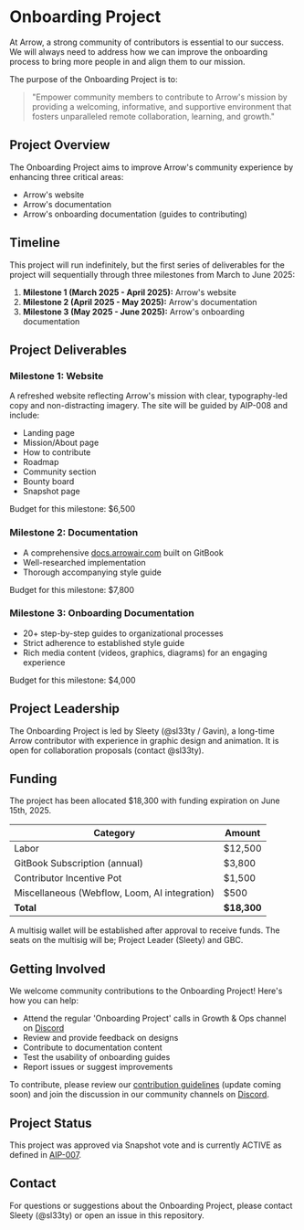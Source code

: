 # Onboarding Project
At Arrow, a strong community of contributors is essential to our success. We will always need to address how we can improve the onboarding process to bring more people in and align them to our mission.

The purpose of the Onboarding Project is to:
> "Empower community members to contribute to Arrow's mission by providing a welcoming, informative, and supportive environment that fosters unparalleled remote collaboration, learning, and growth."

## Project Overview

The Onboarding Project aims to improve Arrow's community experience by enhancing three critical areas:

- Arrow's website
- Arrow's documentation
- Arrow's onboarding documentation (guides to contributing)

## Timeline

This project will run indefinitely, but the first series of deliverables for the project will sequentially through three milestones from March to June 2025:

1. **Milestone 1 (March 2025 - April 2025):** Arrow's website
2. **Milestone 2 (April 2025 - May 2025):** Arrow's documentation
3. **Milestone 3 (May 2025 - June 2025):** Arrow's onboarding documentation

## Project Deliverables

### Milestone 1: Website

A refreshed website reflecting Arrow's mission with clear, typography-led copy and non-distracting imagery. The site will be guided by AIP-008 and include:

- Landing page
- Mission/About page
- How to contribute
- Roadmap
- Community section
- Bounty board
- Snapshot page

Budget for this milestone: $6,500

### Milestone 2: Documentation

- A comprehensive [docs.arrowair.com](http://docs.arrowair.com) built on GitBook
- Well-researched implementation
- Thorough accompanying style guide

Budget for this milestone: $7,800

### Milestone 3: Onboarding Documentation

- 20+ step-by-step guides to organizational processes
- Strict adherence to established style guide
- Rich media content (videos, graphics, diagrams) for an engaging experience

Budget for this milestone: $4,000

## Project Leadership

The Onboarding Project is led by Sleety (@sl33ty / Gavin), a long-time Arrow contributor with experience in graphic design and animation. It is open for collaboration proposals (contact @sl33ty).

## Funding

The project has been allocated $18,300 with funding expiration on June 15th, 2025.

| **Category** | **Amount** |
| --- | --- |
| Labor | $12,500 |
| GitBook Subscription (annual) | $3,800 |
| Contributor Incentive Pot | $1,500 |
| Miscellaneous (Webflow, Loom, AI integration) | $500 |
| **Total** | **$18,300** |

A multisig wallet will be established after approval to receive funds. The seats on the multisig will be; Project Leader (Sleety) and GBC.

## Getting Involved

We welcome community contributions to the Onboarding Project! Here's how you can help:

- Attend the regular 'Onboarding Project' calls in Growth & Ops channel on [Discord](https://discord.com/invite/arrow)
- Review and provide feedback on designs
- Contribute to documentation content
- Test the usability of onboarding guides
- Report issues or suggest improvements

To contribute, please review our [contribution guidelines](https://www.arrowair.com/docs/contributing/intro) (update coming soon) and join the discussion in our community channels on [Discord](https://discord.com/invite/arrow).

## Project Status

This project was approved via Snapshot vote and is currently ACTIVE as defined in [AIP-007](https://github.com/Arrow-air/dao-aips/blob/main/AIPs/AIP-007.md).

## Contact

For questions or suggestions about the Onboarding Project, please contact Sleety (@sl33ty) or open an issue in this repository.